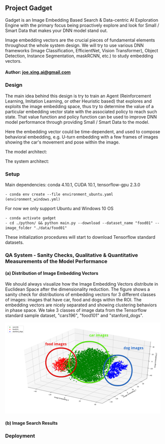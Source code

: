 
## Project Gadget

Gadget is an Image Embedding Based Search & Data-centric AI Exploration Engine with the primary focus
being proactively explore and look for Small / Smart Data that makes your DNN model stand out.

Image embedding vectors are the crucial pieces of fundamental elements throughout the whole system design.
We will try to use various DNN frameworks (Image Classification, EfficientNet, Vision Transformer),
Object Detection, Instance Segmentation, maskRCNN, etc.) to study embedding vectors.

#### Author: joe.xing.ai@gmail.com

### Design

The main idea behind this design is try to train an Agent (Reinforcement Learning, Imitation Learning,
or other Heuristic based) that explores and exploits the image embedding space, thus try to determine the
value of a particular embedding vector state with the associated policy to reach such state. That value function
and policy function can be used to improve DNN model performance through providing Small / Smart Data to the model.

Here the embedding vector could be time-dependent, and used to compose behavioral embedding, e.g. U-turn embedding
with a few frames of images showing the car's movement and pose within the image.

The model architect:

The system architect:

### Setup

Main dependencies: conda 4.10.1, CUDA 10.1, tensorflow-gpu 2.3.0

    - conda env create --file environment_ubuntu.yaml (environment_windows.yml)

For now we only support Ubuntu and Windows 10 OS

    - conda activate gadget
    - cd ./python/ && python main.py --download --dataset_name "food01" --image_folder "./data/food01"

These initialization procedures will start to download Tensorflow standard datasets.

### QA System - Sanity Checks, Qualitative & Quantitative Measurements of the Model Performance

#### (a) Distribution of Image Embedding Vectors

We should always visualize how the Image Embedding Vectors distribute in Euclidean Space after the dimensionality
reduction. The figure shows a sanity check for distributions of embedding vectors for 3 different classes of images:
images that have car, food and dogs within the ROI. The embedding vectors are nicely separated and showing clustering 
behaviors in phase space. We take 3 classes of image data from the Tensorflow standard sample dataset, "cars196",
"food101" and "stanford_dogs".

<p align="center">
  <img src="python/artifacts/embedding_distribution.png" width="1000" title="Distribution of Image Embedding Vectors">
</p>


#### (b) Image Search Results

### Deployment

